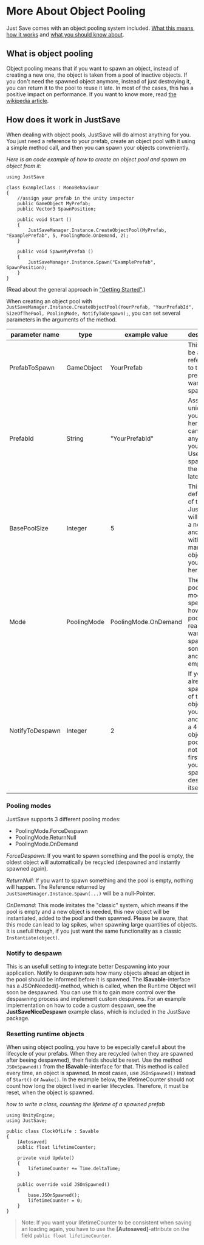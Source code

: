 # More About Object Pooling

Just Save comes with an object pooling system included. [What this means](#WhatIs), [how it works](#HowItWorks) and [what you should know about](#poolingModes).

## What is object pooling <a name="WhatIs"></a>

Object pooling means that if you want to spawn an object, instead of creating a new one, the object is taken from a pool of inactive objects.
If you don't need the spawned object anymore, instead of just destroying it, you can return it to the pool to reuse it late.
In most of the cases, this has a positive impact on performance.
If you want to know more, read [the wikipedia article](https://en.wikipedia.org/wiki/Object_pool_pattern).

## How does it work in JustSave <a name="HowItWorks"></a>

When dealing with object pools, JustSave will do almost anything for you. You just need a reference to your prefab, create an object pool with it using a simple method call, and then you can spawn your objects conveniently.  

*Here is an code example of how to create an object pool and spawn an object from it:*

	using JustSave

	class ExampleClass : MonoBehaviour
	{
		//assign your prefab in the unity inspector
		public GameObject MyPrefab;
		public Vector3 SpawnPosition;

		public void Start () 
		{
			JustSaveManager.Instance.CreateObjectPool(MyPrefab, "ExamplePrefab", 5, PoolingMode.OnDemand, 2);
		}

		public void SpawnMyPrefab ()
		{
			JustSaveManager.Instance.Spawn("ExamplePrefab", SpawnPosition);
		}
	}

(Read about the general approach in ["Getting Started"](./GETTINGSTARTED.md#runtimeObjects).)

When creating an object pool with `JustSaveManager.Instance.CreateObjectPool(YourPrefab, "YourPrefabId", SizeOfThePool, PoolingMode, NotifyToDespawn);`, you can set several parameters in the arguments of the method.

| parameter name | type | example value | description |
| -------------- | --------- | ------------ | --------------------------------------------------------- |
| PrefabToSpawn | GameObject | YourPrefab | This should be a reference to the prefab you want to spawn |
| PrefabId | String | "YourPrefabId" | Assign a unique Id to your prefab here. This can be anything you want. Use this for spawning the prefab later. |
| BasePoolSize | Integer | 5 | This is the default size of the pool. JustSave will create a new pool and fill it with as many objects as you specify here. |
| Mode | PoolingMode | PoolingMode.OnDemand | The pooling mode specifies, how the pool will react if you want to spawn something and it is empty. |
| NotifyToDespawn | Integer | 2 | If you already spawned 3 of the 5 objects in your pool and spawn a 4-th object, the pool will notify the first object you spawned to despawn itself. |

### Pooling modes <a name="poolingModes"></a>

JustSave supports 3 different pooling modes:

- PoolingMode.ForceDespawn
- PoolingMode.ReturnNull
- PoolingMode.OnDemand

*ForceDespawn:* If you want to spawn something and the pool is empty, the oldest object will automatically be recycled (despawned and instantly spawned again).

*ReturnNull:* If you want to spawn something and the pool is empty, nothing will happen. The Reference returned by `JustSaveManager.Instance.Spawn(...)` will be a null-Pointer.

*OnDemand:* This mode imitates the "classic" system, which means if the pool is empty and a new object is needed, this new object will be instantiated, added to the pool and then spawned. 
Please be aware, that this mode can lead to lag spikes, when spawning large quantities of objects. It is usefull though, if you just want the same functionality as a classic `Instantiate(object)`.

### Notify to despawn <a name="notifyToDespawn"></a>

This is an usefull setting to integrate better Despawning into your application. Notify to despawn sets how many objects ahead an object in the pool should be informed before it is spawned. 
The **ISavable**-interface has a JSOnNeeded()-method, which is called, when the Runtime Object will soon be despawned. You can use this to gain more control over the despawning process and implement custom despawns.
For an example implementation on how to code a custom despawn, see the **JustSaveNiceDespawn** example class, which is included in the JustSave package.

### Resetting runtime objects <a name="resettingRuntimeObjects"></a>

When using object pooling, you have to be especially carefull about the lifecycle of your prefabs. When they are recycled (when they are spawned after beeing despawned), their fields should be reset.
Use the method `JSOnSpawned()` from the **ISavable**-interface for that. This method is called every time, an object is spawned. In most cases, use `JSOnSpawned()` instead of `Start()` or `Awake()`.
In the example below, the lifetimeCounter should not count how long the object lived in earlier lifecycles. Therefore, it must be reset, when the object is spawned.

*how to write a class, counting the lifetime of a spawned prefab*

	using UnityEngine;
	using JustSave;

	public class ClockOfLife : Savable
	{
		[Autosaved]
		public float lifetimeCounter;

		private void Update()
		{
			lifetimeCounter += Time.deltaTime;
		}

		public override void JSOnSpawned()
		{
			base.JSOnSpawned();
			lifetimeCounter = 0;
		}
	}

> Note: If you want your lifetimeCounter to be consistent when saving an loading again, you have to use the **[Autosaved]**-attribute on the field `public float lifetimeCounter`.

